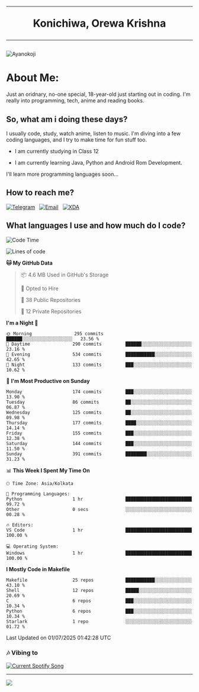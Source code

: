 <h1 align="center"><hr>Konichiwa, Orewa Krishna<hr></h1>

<img src="https://i.imgur.com/IE7ZUea.jpeg" alt="Ayanokoji"/>

<h1>About Me:</h1>

Just an oridnary, no-one special, 18-year-old just starting out in coding. I'm really into programming, tech, anime and reading books.

<h2>So, what am i doing these days?</h2>

I usually code, study, watch anime, listen to music. I'm diving into a few coding languages, and I try to make time for fun stuff too.

- I am currently studying in Class 12

- I am currently learning Java, Python and Android Rom Development.

I'll learn more programming languages soon...

<h2>How to reach me?</h2>


<a href="https://t.me/pure_soul_kk"><img src="https://img.shields.io/badge/K R I S H N A-2CA5E0?style=flat-square&logo=telegram&logoColor=white" alt="Telegram"/></a>&nbsp;&nbsp;&nbsp;<a href="krishnakripa34567@gmail.com"><img src="https://img.shields.io/badge/krishnakripa34567@gmail.com-D14836?style=flat-square&logo=gmail&logoColor=white" alt="Email"/></a>&nbsp;&nbsp;&nbsp;<a href="https://xdaforums.com/m/pure-soul-kk.12553929/"><img src="https://img.shields.io/badge/puresoulkk-F59714?style=flat-square&logo=xda-developers&logoColor=white" alt="XDA"/></a>


<h2>What languages I use and how much do I code?</h2>


<!--START_SECTION:waka-->
![Code Time](http://img.shields.io/badge/Code%20Time-8%20hrs%2047%20mins-blue)

![Lines of code](https://img.shields.io/badge/From%20Hello%20World%20I%27ve%20Written-315.9%20thousand%20lines%20of%20code-blue)

**🐱 My GitHub Data** 

> 📦 4.6 MB Used in GitHub's Storage 
 > 
> 💼 Opted to Hire
 > 
> 📜 38 Public Repositories 
 > 
> 🔑 12 Private Repositories 
 > 
**I'm a Night 🦉** 

```text
🌞 Morning                295 commits         ██████░░░░░░░░░░░░░░░░░░░   23.56 % 
🌆 Daytime                290 commits         ██████░░░░░░░░░░░░░░░░░░░   23.16 % 
🌃 Evening                534 commits         ███████████░░░░░░░░░░░░░░   42.65 % 
🌙 Night                  133 commits         ███░░░░░░░░░░░░░░░░░░░░░░   10.62 % 
```
📅 **I'm Most Productive on Sunday** 

```text
Monday                   174 commits         ███░░░░░░░░░░░░░░░░░░░░░░   13.90 % 
Tuesday                  86 commits          ██░░░░░░░░░░░░░░░░░░░░░░░   06.87 % 
Wednesday                125 commits         ██░░░░░░░░░░░░░░░░░░░░░░░   09.98 % 
Thursday                 177 commits         ████░░░░░░░░░░░░░░░░░░░░░   14.14 % 
Friday                   155 commits         ███░░░░░░░░░░░░░░░░░░░░░░   12.38 % 
Saturday                 144 commits         ███░░░░░░░░░░░░░░░░░░░░░░   11.50 % 
Sunday                   391 commits         ████████░░░░░░░░░░░░░░░░░   31.23 % 
```


📊 **This Week I Spent My Time On** 

```text
🕑︎ Time Zone: Asia/Kolkata

💬 Programming Languages: 
Python                   1 hr                █████████████████████████   99.72 % 
Other                    0 secs              ░░░░░░░░░░░░░░░░░░░░░░░░░   00.28 % 

🔥 Editors: 
VS Code                  1 hr                █████████████████████████   100.00 % 

💻 Operating System: 
Windows                  1 hr                █████████████████████████   100.00 % 
```

**I Mostly Code in Makefile** 

```text
Makefile                 25 repos            ███████████░░░░░░░░░░░░░░   43.10 % 
Shell                    12 repos            █████░░░░░░░░░░░░░░░░░░░░   20.69 % 
C                        6 repos             ███░░░░░░░░░░░░░░░░░░░░░░   10.34 % 
Python                   6 repos             ███░░░░░░░░░░░░░░░░░░░░░░   10.34 % 
Starlark                 1 repo              ░░░░░░░░░░░░░░░░░░░░░░░░░   01.72 % 
```




 Last Updated on 01/07/2025 01:42:28 UTC
<!--END_SECTION:waka-->


<h3>🎶 Vibing to</h3>

<a href="https://open.spotify.com/user/6y2iwhip99wg1mgyrl7gyphpq">
  <img
    src="https://puresoulkk.pythonanywhere.com?theme=dark&eq_color=rainbow"
    alt="Current Spotify Song"
  />
</a>

<hr>

<img src="https://komarev.com/ghpvc/?username=pure-soul-kk&label=Profile%20Views&color=000000&style=flat">
